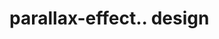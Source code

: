 # parallax-effect.. design                                                                                                                                                                                                                      
                                     

